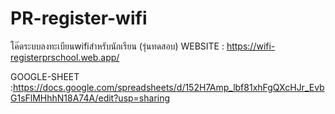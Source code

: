 # PR-register-wifi
โค๊ดระบบลงทะเบียนwifiสำหรับนักเรียน (รุ่นทดสอบ)
WEBSITE : https://wifi-registerprschool.web.app/

GOOGLE-SHEET :https://docs.google.com/spreadsheets/d/152H7Amp_lbf81xhFgQXcHJr_EvbG1sFlMHhhN18A74A/edit?usp=sharing
